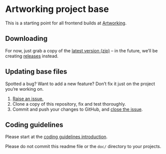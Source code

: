 # Artworking project base

This is a starting point for all frontend builds at [Artworking](http://artworking.uk/).

## Downloading

For now, just grab a copy of the [latest version (zip)](https://github.com/artworking/base/archive/master.zip) – in the future, we’ll be creating [releases](https://github.com/artworking/base/releases) instead.

## Updating base files

Spotted a bug? Want to add a new feature? Don’t fix it just on the project you’re working on.

1. [Raise an issue.](https://github.com/artworking/base/issues/new)
2. Clone a copy of this repository, fix and test thoroughly.
3. Commit and push your changes to GitHub, and [close the issue](https://help.github.com/articles/closing-issues-via-commit-messages/).

## Coding guidelines

Please start at the [coding guidelines introduction](https://github.com/artworking/base/blob/master/doc/html.md).

Please do not commit this readme file or the `doc/` directory to your projects.
